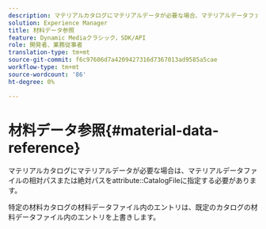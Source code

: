 ```yaml
---
description: マテリアルカタログにマテリアルデータが必要な場合、マテリアルデータファイルの相対パスまたは絶対パスをattribute CatalogFileで指定する必要があります。
solution: Experience Manager
title: 材料データ参照
feature: Dynamic Mediaクラシック，SDK/API
role: 開発者、業務従事者
translation-type: tm+mt
source-git-commit: f6c97606d7a4209427316d7367013ad9585a5cae
workflow-type: tm+mt
source-wordcount: '86'
ht-degree: 0%

---
```



# 材料データ参照{#material-data-reference}

マテリアルカタログにマテリアルデータが必要な場合は、マテリアルデータファイルの相対パスまたは絶対パスをattribute::CatalogFileに指定する必要があります。

特定の材料カタログの材料データファイル内のエントリは、既定のカタログの材料データファイル内のエントリを上書きします。
